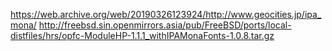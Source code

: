 https://web.archive.org/web/20190326123924/http://www.geocities.jp/ipa_mona/
http://freebsd.sin.openmirrors.asia/pub/FreeBSD/ports/local-distfiles/hrs/opfc-ModuleHP-1.1.1_withIPAMonaFonts-1.0.8.tar.gz